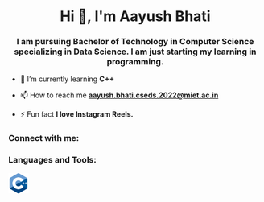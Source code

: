 <h1 align="center">Hi 👋, I'm Aayush Bhati</h1>
<h3 align="center">I am pursuing Bachelor of Technology in Computer Science specializing in Data Science. I am just starting my learning in programming.</h3>

- 🌱 I’m currently learning **C++**

- 📫 How to reach me **aayush.bhati.cseds.2022@miet.ac.in**

- ⚡ Fun fact **I love Instagram Reels.**

<h3 align="left">Connect with me:</h3>
<p align="left">
</p>

<h3 align="left">Languages and Tools:</h3>
<p align="left"> <a href="https://www.w3schools.com/cpp/" target="_blank" rel="noreferrer"> <img src="https://raw.githubusercontent.com/devicons/devicon/master/icons/cplusplus/cplusplus-original.svg" alt="cplusplus" width="40" height="40"/> </a> </p>
